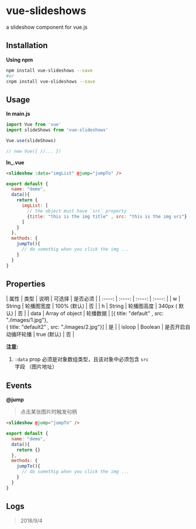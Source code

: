 # vue-slideshows
a  slideshow component for vue.js 

## Installation
**Using npm**
``` bash
npm install vue-slideshows --save
#or
cnpm install vue-slideshows --save
```

## Usage
**In main.js**
``` js
import Vue from 'vue'
import slideShows from 'vue-slideshows'

Vue.use(slideShows)

// new Vue({ //... })

```

**In_.vue**

``` html
<slideshow :data="imgList" @jump="jumpTo" />
```

``` js
export default {
  name: "demo",
  data(){
    return {
      imgList: [
        // the object must have `src` property
        {title: "this is the img title" , src: "this is the img uri"}
      ]
    }
  },
  methods: {
    jumpTo(){
      // do somethig when you click the img ...
    }
  }
}
```

## Properties
| 属性 | 类型 | 说明 | 可选择 | 是否必须 |
| :----: | :----: | :----: | :----: |
| w | String | 轮播图宽度 | 100% (默认) | 否 |
| h | String | 轮播图高度 | 340px ( 默认) | 否 |
| data | Array of object | 轮播数据 | [{ title: "default" , src: "./images/1.jpg"},</br>{ title: "default2" , src: "./images/2.jpg"}] | 是 |
| isloop | Boolean | 是否开启自动循环轮播 | true (默认) | 否 |

**注意:**
1. `:data` prop 必须是对象数组类型，且该对象中必须包含 `src` 字段 （图片地址）


## Events
**@jump**
> 点击某张图片时触发句柄

``` html
<slideshow @jump="jumpTo" />
```

``` js
export default {
  name: "demo",
  data(){
    return {}
  },
  methods: {
    jumpTo(){
      // do somethig when you click the img ...
    }
  }
}
```

## Logs
> 2018/9/4
